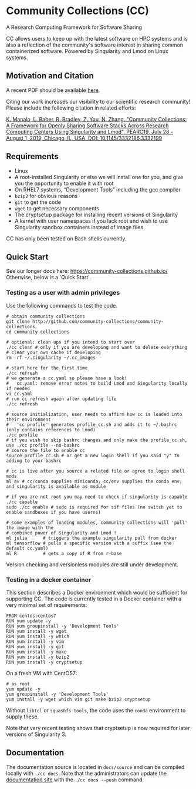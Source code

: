 # Community Collections (CC)
A Research Computing Framework for Software Sharing

CC allows users to keep up with the latest software on HPC systems and is also a reflection of the community's software interest in sharing common containerized software.  Powered by Singularity and Lmod on Linux systems.

## Motivation and Citation

A recent PDF should be available [here](https://ssl.linklings.net/conferences/pearc/pearc19_program/views/includes/files/pap120s3-file1.pdf).

Citing our work increases our visibility to our scientific research community!  
Please include the following citation in related efforts:

[K. Manalo, L. Baber, R. Bradley, Z. You, N. Zhang. "Community Collections: A Framework for Openly Sharing Software Stacks Across Research Computing Centers Using Singularity and Lmod". PEARC19, July 28 - August 1, 2019, Chicago, IL, USA. DOI: 10.1145/3332186.3332199](https://doi.org/10.1145/3332186.3332199)

## Requirements

* Linux
* A root-installed Singularity or else we will install one for you, and give you the opportunity to enable it with root
* On RHEL7 systems, “Development Tools” including the gcc compiler
* `bzip2` for obvious reasons
* `git` to get the code
* `wget` to get necessary components
* The cryptsetup package for installing recent versions of Singularity
* A kernel with user namespaces if you lack root and wish to use Singularity sandbox containers instead of image files

CC has only been tested on Bash shells currently.

## Quick Start

See our longer docs here: https://community-collections.github.io/ Otherwise, below is a 'Quick Start'.

### Testing as a user with admin privileges

Use the following commands to test the code.

```
# obtain community collections
git clone http://github.com/community-collections/community-collections
cd community-collections

# optional: clean ups if you intend to start over
./cc clean # only if you are developing and want to delete everything
# clear your own cache if developing
rm -rf ~/.singularity ~/.cc_images 

# start here for the first time
./cc refresh
# we generate a cc.yaml so please have a look!
#   cc.yaml: remove error notes to build Lmod and Singularity locally if needed
vi cc.yaml 
# run cc refresh again after updating file
./cc refresh

# source initialization, user needs to affirm how cc is loaded into their environment
#   'cc profile' generates profile_cc.sh and adds it to ~/.bashrc (only contains references to Lmod)
./cc profile  
# if you wish to skip bashrc changes and only make the profile_cc.sh, use ./cc profile --no-bashrc
# source the file to enable cc
source profile_cc.sh # or get a new login shell if you said "y" to adding to your bashrc

# cc is live after you source a related file or agree to login shell mods
ml av # cc/conda supplies miniconda; cc/env supplies the conda env; and singularity is available as module

# if you are not root you may need to check if singularity is capable
./cc capable
sudo ./cc enable # sudo is required for sif files (no switch yet to enable sandboxes if you have userns)

# some examples of loading modules, community collections will 'pull' the image with the 
# combined power of Singularity and Lmod !
ml julia      # triggers the example singularity pull from docker
ml tensorflow # pulls a specific version with a suffix (see the default cc.yaml)
ml R          # gets a copy of R from r-base
```

Version checking and versionless modules are still under development.

### Testing in a docker container

This section describes a Docker environment which would be sufficient for
supporting CC.  The code is currently tested in a Docker container with a very
minimal set of requirements:

```
FROM centos:centos7
RUN yum update -y
RUN yum groupinstall -y 'Development Tools'
RUN yum install -y wget
RUN yum install -y which
RUN yum install -y vim
RUN yum install -y git
RUN yum install -y make
RUN yum install -y bzip2
RUN yum install -y cryptsetup
```

On a fresh VM with CentOS7:

```
# as root
yum update -y
yum groupinstall -y 'Development Tools'
yum install -y wget which vim git make bzip2 cryptsetup
```

Without `libtcl` or `squashfs-tools`, the code uses the `conda` environment to
supply these. 

Note that very recent testing shows that cryptsetup is now required for later
versions of Singularity 3.

## Documentation

The documentation source is located in `docs/source` and can be compiled
locally with `./cc docs`. Note that the administrators can update the
[documentation site](https://community-collections.github.io) with the `./cc
docs --push` command.
